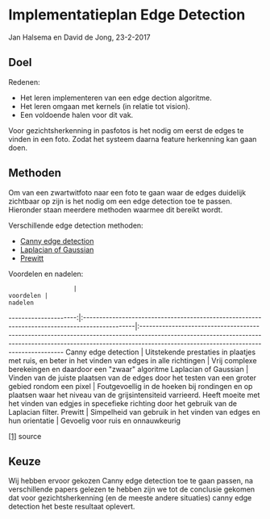 # Implementatieplan Edge Detection

Jan Halsema en David de Jong, 23-2-2017

## Doel

Redenen:
- Het leren implementeren van een edge dection algoritme.
- Het leren omgaan met kernels (in relatie tot vision).
- Een voldoende halen voor dit vak.

<!-- We willen graag de gezichtuitlijning in pasfotos gaan herkennen. We willen graag een plaatje waar we alle edges duidelijk zien zodat een computer makkelijk features van een gezicht kan gaan detecteren. -->
Voor gezichtsherkenning in pasfotos is het nodig om eerst de edges te vinden in een foto. Zodat het systeem daarna feature herkenning kan gaan doen.

## Methoden

Om van een zwartwitfoto naar een foto te gaan waar de edges duidelijk zichtbaar op zijn is het nodig om een edge detection toe te passen. Hieronder staan meerdere methoden waarmee dit bereikt wordt.

Verschillende edge detection methoden:

- [Canny edge detection](https://en.wikipedia.org/wiki/Canny_edge_detector)
- [Laplacian of Gaussian](https://en.wikipedia.org/wiki/Blob_detection#The_Laplacian_of_Gaussian)
- [Prewitt](https://en.wikipedia.org/wiki/Prewitt_operator)

Voordelen en nadelen:




                      |                                                                                     voordelen |                                                                                                                                                                                                            nadelen
---------------------:|:----------------------------------------------------------------------------------------------|:------------------------------------------------------------------------------------------------------------------------------------------------------------------------------------------------------------------
 Canny edge detection | Uitstekende prestaties in plaatjes met ruis, en beter in het vinden van edges in alle richtingen                                                                                         | Vrij complexe berekeingen en daardoor een "zwaar" algoritme
Laplacian of Gaussian | Vinden van de juiste plaatsen van de edges door het testen van een groter gebied rondom een pixel | Foutgevoellig in de hoeken bij rondingen en op plaatsen waar het niveau van de grijsintensiteid varrieerd. Heeft moeite met het vinden van edgjes in specefieke richting door het gebruik van de Laplacian filter.
              Prewitt |                           Simpelheid van gebruik in het vinden van edges en hun orientatie |                                                                                                                                                                                 Gevoelig voor ruis en onnauwkeurig

[[1]](http://citeseerx.ist.psu.edu/viewdoc/download?doi=10.1.1.301.927&rep=rep1&type=pdf)
source

## Keuze

Wij hebben ervoor gekozen Canny edge detection toe te gaan passen, na verschillende papers gelezen te hebben
zijn we tot de conclusie gekomen dat voor gezichtsherkenning (en de meeste andere situaties) canny edge detection het beste resultaat oplevert.
